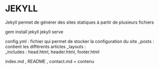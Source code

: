 # JEKYLL
Jekyll permet de générer des sites statiques à partir de plusieurs fichiers

gem install jekyll
jekyll serve

config.yml : fichier qui permet de stocker la configuration du site
_posts : contient les différents articles
_layouts :  
_includes : head.html, header.html, footer.html

index.md , README , contact.md = contenu